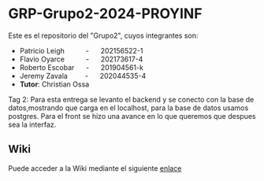 # GRP-Grupo2-2024-PROYINF

Este es el repositorio del "Grupo2", cuyos integrantes son:


* Patricio Leigh   &nbsp;&nbsp;&nbsp;&nbsp; &nbsp;&nbsp;&nbsp;&nbsp; - &nbsp;&nbsp;&nbsp;&nbsp; 202156522-1
* Flavio Oyarce    &nbsp;&nbsp;&nbsp;&nbsp; &nbsp;&nbsp;&nbsp;&nbsp; - &nbsp;&nbsp;&nbsp;&nbsp; 202173617-4
* Roberto Escobar  &nbsp;&nbsp;&nbsp;&nbsp;                          - &nbsp;&nbsp;&nbsp;&nbsp; 201904561-k
* Jeremy Zavala &nbsp;&nbsp;&nbsp;&nbsp; &nbsp;&nbsp;          - &nbsp;&nbsp;&nbsp;&nbsp; 202044535-4
* **Tutor**: Christian Ossa

Tag 2:
Para esta entrega se levanto el backend y se conecto con la base de datos,mostrando que carga en el localhost, para la base de datos usamos postgres. Para el front se hizo una avance en lo que queremos que despues sea la interfaz.
## Wiki

Puede acceder a la Wiki mediante el siguiente [enlace](https://github.com/patoleigh/GRP-Grupo2-2024-PROYINF/wiki)
